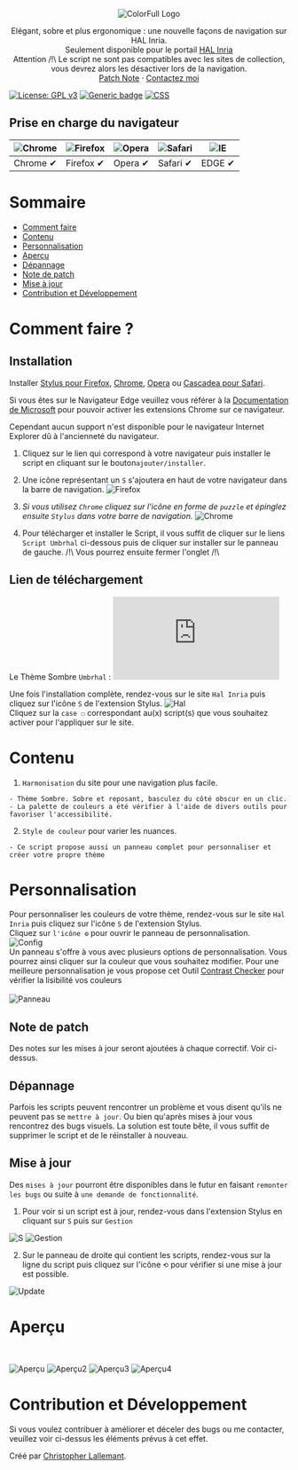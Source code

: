<p align="center">
  <img alt="ColorFull Logo" src="https://i.imgur.com/tuiFGlS.png">
  <br>
  
<p align="center">
  Elégant, sobre et plus ergonomique : une nouvelle façons de navigation sur HAL Inria. 
   <br>
   Seulement disponible pour le portail <a href="https://inria.hal.science/">HAL Inria</a> 
   <br>
   Attention /!\ Le script ne sont pas compatibles avec les sites de collection, vous devrez alors les désactiver lors de la navigation.
   <br>
  <a href="https://github.com/Hypersoby/Hal-Inria-Scripts/wiki/Notes-de-patch">Patch Note</a>
  ·
  <a href="mailto:christopher.lallemant@inrie.fr?subject=Mail from our Website">Contactez moi</a>
  
  
[![License: GPL v3](https://img.shields.io/badge/License-GPLv3-blue.svg)](https://www.gnu.org/licenses/gpl-3.0) [![Generic badge](https://img.shields.io/badge/Version-1.0-<COLOR>.svg)](https://shields.io/) [![CSS](https://img.shields.io/badge/Language-CSS-red.svg)](https://shields.io/)
  

  
## Prise en charge du navigateur

![Chrome](https://cloud.githubusercontent.com/assets/398893/3528328/23bc7bc4-078e-11e4-8752-ba2809bf5cce.png) | ![Firefox](https://cloud.githubusercontent.com/assets/398893/3528329/26283ab0-078e-11e4-84d4-db2cf1009953.png) | ![Opera](https://cloud.githubusercontent.com/assets/398893/3528330/27ec9fa8-078e-11e4-95cb-709fd11dac16.png) | ![Safari](https://cloud.githubusercontent.com/assets/398893/3528331/29df8618-078e-11e4-8e3e-ed8ac738693f.png) |![IE](https://i.imgur.com/VrwCzaU.png)
--- | --- | --- | --- | --- |
Chrome ✔ | Firefox ✔ | Opera ✔ | Safari ✔ |  EDGE ✔ |
  
# Sommaire
  - [Comment faire](#Comment-faire-?)
  - [Contenu](#Contenu) 
  - [Personnalisation](#Personnalisation) 
  - [Aperçu](#Aperçu)
  - [Dépannage](#Dépannage)
  - [Note de patch](#Note-de-patch)
  - [Mise à jour](#Mise-à-jour) 
  - [Contribution et Développement](#Contribution-et-Développement)


# Comment faire ?

## Installation 
Installer [Stylus pour Firefox](https://addons.mozilla.org/fr/firefox/addon/styl-us/), [Chrome](https://chrome.google.com/webstore/detail/stylus/clngdbkpkpeebahjckkjfobafhncgmne), [Opera](https://addons.opera.com/en-gb/extensions/details/stylus/) ou [Cascadea pour Safari](https://cascadea.app/).
  
Si vous êtes sur le Navigateur Edge veuillez vous référer à la [Documentation de Microsoft](https://support.microsoft.com/fr-fr/microsoft-edge/ajouter-d%C3%A9sactiver-ou-supprimer-des-extensions-dans-microsoft-edge-9c0ec68c-2fbc-2f2c-9ff0-bdc76f46b026) pour pouvoir activer les extensions Chrome sur ce navigateur.

Cependant aucun support n'est disponible pour le navigateur Internet Explorer dû à l'ancienneté du navigateur.

1. Cliquez sur le lien qui correspond à votre navigateur puis installer le script en cliquant sur le bouton`ajouter/installer`.

2. Une icône représentant un `S` s'ajoutera en haut de votre navigateur dans la barre de navigation. 
![Firefox](https://i.imgur.com/28AipgL.png)

3. *Si vous utilisez `Chrome` cliquez sur l'icône en forme de `puzzle` et épinglez ensuite `Stylus` dans votre barre de navigation.*
![Chrome](https://i.imgur.com/a6PzHSY.png)

4. Pour télécharger et installer le Script, il vous suffit de cliquer sur le liens `Script Umbrhal` ci-dessous puis de cliquer sur installer sur le panneau de gauche. /!\ Vous pourrez ensuite fermer l'onglet /!\

## Lien de téléchargement 

Le Thème Sombre `Umbrhal` : ![Script Umbrhal](https://github.com/Hypersoby/Hal-Inria-Scripts/raw/master/Umbrhal.user.css)
  
  

 
Une fois l'installation complète, rendez-vous sur le site `Hal Inria` puis cliquez sur l'icône `S` de l'extension Stylus.
![Hal](https://i.imgur.com/i9Bg4xo.jpg)
<br>
Cliquez sur la `case ☐` correspondant au(x) script(s) que vous souhaitez activer pour l'appliquer sur le site. 

# Contenu

1. `Harmonisation` du site pour une navigation plus facile.
```
- Thème Sombre. Sobre et reposant, basculez du côté obscur en un clic.
- La palette de couleurs a été vérifier à l'aide de divers outils pour favoriser l'accessibilité.
```

2. `Style de couleur` pour varier les nuances.
```
- Ce script propose aussi un panneau complet pour personnaliser et créer votre propre thème
```

# Personnalisation  
  
Pour personnaliser les couleurs de votre thème, rendez-vous sur le site `Hal Inria` puis cliquez sur l'icône `S` de l'extension Stylus.
<br>
Cliquez sur `l'icône ⚙` pour ouvrir le panneau de personnalisation.  
![Config](https://i.imgur.com/dDzOOxD.jpg)  
Un panneau s'offre à vous avec plusieurs options de personnalisation. Vous pourrez ainsi cliquer sur la couleur que vous souhaitez modifier.
Pour une meilleure personnalisation je vous propose cet Outil <a href="https://webaim.org/resources/contrastchecker/">Contrast Checker</a> pour vérifier la lisibilité vos couleurs
<br>  
![Panneau](https://i.imgur.com/LtyaVDn.png)
  
## Note de patch

Des notes sur les mises à jour seront ajoutées à chaque correctif. Voir ci-dessus.

## Dépannage

Parfois les scripts peuvent rencontrer un problème et vous disent qu'ils ne peuvent pas se `mettre à jour`.
Ou bien qu'après mises à jour vous rencontrez des bugs visuels.
La solution est toute bête, il vous suffit de supprimer le script et de le réinstaller à nouveau.

## Mise à jour

Des `mises à jour` pourront être disponibles dans le futur en faisant `remonter les bugs` ou suite à `une demande de fonctionnalité`.

1. Pour voir si un script est à jour, rendez-vous dans l'extension Stylus en cliquant sur `S` puis sur `Gestion`

![S](https://i.imgur.com/lmYa50c.png)
![Gestion](https://i.imgur.com/TKGpDNo.png)

2. Sur le panneau de droite qui contient les scripts, rendez-vous sur la ligne du script puis cliquez sur l'icône `⟲` pour vérifier si une mise à jour est possible. 

![Update](https://i.imgur.com/RQi90O6.jpg)

# Aperçu 

<p align="center">
<br>
  
![Aperçu](https://i.imgur.com/SmreF2H.png)
![Aperçu2](https://i.imgur.com/kK0yqEH.png)
![Aperçu3](https://i.imgur.com/L1IBj2D.png)
![Aperçu4](https://i.imgur.com/B957cS9.png)


# Contribution et Développement

Si vous voulez contribuer à améliorer et déceler des bugs ou me contacter, veuillez voir ci-dessus les éléments prévus à cet effet.

Créé par <a href="mailto:christopherlallemant@inria.fr?subject=Mail from our Website">Christopher Lallemant</a>.
